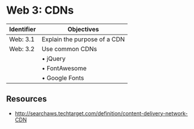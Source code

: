 # Web 3: CDNs

Identifier   | Objectives
-------------|------------
Web: 3.1     | Explain the purpose of a CDN
Web: 3.2     | Use common CDNs
             | &bull; jQuery
             | &bull; FontAwesome
             | &bull; Google Fonts

## Resources
- http://searchaws.techtarget.com/definition/content-delivery-network-CDN
